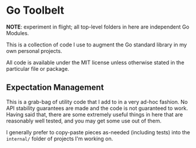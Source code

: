 Go Toolbelt
===========

**NOTE**: experiment in flight; all top-level folders in here are independent
Go Modules.

This is a collection of code I use to augment the Go standard library in my
own personal projects.

All code is available under the MIT license unless otherwise stated in the
particular file or package.


## Expectation Management

This is a grab-bag of utility code that I add to in a very ad-hoc fashion.
No API stability guarantees are made and the code is not guaranteed to work.
Having said that, there are some extremely useful things in here that are
reasonably well tested, and you may get some use out of them.

I generally prefer to copy-paste pieces as-needed (including tests) into the
`internal/` folder of projects I'm working on.
